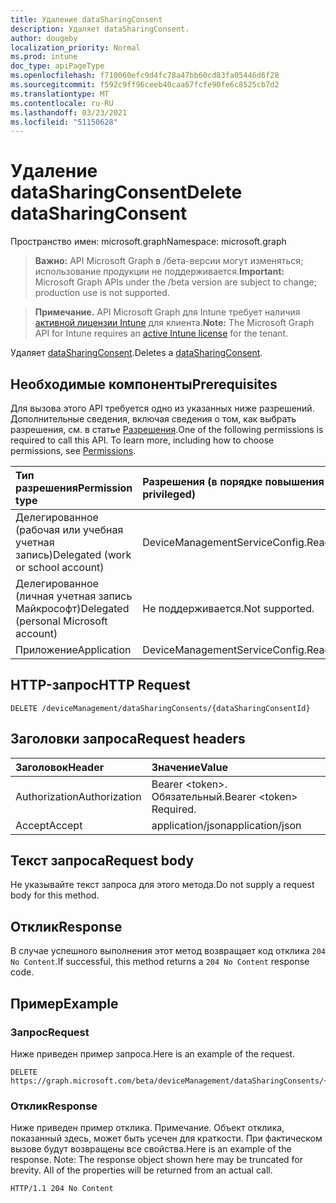 ```yaml
---
title: Удаление dataSharingConsent
description: Удаляет dataSharingConsent.
author: dougeby
localization_priority: Normal
ms.prod: intune
doc_type: apiPageType
ms.openlocfilehash: f710060efc9d4fc78a47bb60cd83fa05446d6f28
ms.sourcegitcommit: f592c9ff96ceeb40caa67fcfe90fe6c8525cb7d2
ms.translationtype: MT
ms.contentlocale: ru-RU
ms.lasthandoff: 03/23/2021
ms.locfileid: "51150628"
---
```

# <a name="delete-datasharingconsent"></a><span data-ttu-id="e8f3e-103">Удаление dataSharingConsent</span><span class="sxs-lookup"><span data-stu-id="e8f3e-103">Delete dataSharingConsent</span></span>

<span data-ttu-id="e8f3e-104">Пространство имен: microsoft.graph</span><span class="sxs-lookup"><span data-stu-id="e8f3e-104">Namespace: microsoft.graph</span></span>

> <span data-ttu-id="e8f3e-105">**Важно:** API Microsoft Graph в /бета-версии могут изменяться; использование продукции не поддерживается.</span><span class="sxs-lookup"><span data-stu-id="e8f3e-105">**Important:** Microsoft Graph APIs under the /beta version are subject to change; production use is not supported.</span></span>

> <span data-ttu-id="e8f3e-106">**Примечание.** API Microsoft Graph для Intune требует наличия [активной лицензии Intune](https://go.microsoft.com/fwlink/?linkid=839381) для клиента.</span><span class="sxs-lookup"><span data-stu-id="e8f3e-106">**Note:** The Microsoft Graph API for Intune requires an [active Intune license](https://go.microsoft.com/fwlink/?linkid=839381) for the tenant.</span></span>

<span data-ttu-id="e8f3e-107">Удаляет [dataSharingConsent](../resources/intune-devices-datasharingconsent.md).</span><span class="sxs-lookup"><span data-stu-id="e8f3e-107">Deletes a [dataSharingConsent](../resources/intune-devices-datasharingconsent.md).</span></span>

## <a name="prerequisites"></a><span data-ttu-id="e8f3e-108">Необходимые компоненты</span><span class="sxs-lookup"><span data-stu-id="e8f3e-108">Prerequisites</span></span>
<span data-ttu-id="e8f3e-p101">Для вызова этого API требуется одно из указанных ниже разрешений. Дополнительные сведения, включая сведения о том, как выбрать разрешения, см. в статье [Разрешения](/graph/permissions-reference).</span><span class="sxs-lookup"><span data-stu-id="e8f3e-p101">One of the following permissions is required to call this API. To learn more, including how to choose permissions, see [Permissions](/graph/permissions-reference).</span></span>

|<span data-ttu-id="e8f3e-111">Тип разрешения</span><span class="sxs-lookup"><span data-stu-id="e8f3e-111">Permission type</span></span>|<span data-ttu-id="e8f3e-112">Разрешения (в порядке повышения привилегий)</span><span class="sxs-lookup"><span data-stu-id="e8f3e-112">Permissions (from least to most privileged)</span></span>|
|:---|:---|
|<span data-ttu-id="e8f3e-113">Делегированное (рабочая или учебная учетная запись)</span><span class="sxs-lookup"><span data-stu-id="e8f3e-113">Delegated (work or school account)</span></span>|<span data-ttu-id="e8f3e-114">DeviceManagementServiceConfig.ReadWrite.All</span><span class="sxs-lookup"><span data-stu-id="e8f3e-114">DeviceManagementServiceConfig.ReadWrite.All</span></span>|
|<span data-ttu-id="e8f3e-115">Делегированное (личная учетная запись Майкрософт)</span><span class="sxs-lookup"><span data-stu-id="e8f3e-115">Delegated (personal Microsoft account)</span></span>|<span data-ttu-id="e8f3e-116">Не поддерживается.</span><span class="sxs-lookup"><span data-stu-id="e8f3e-116">Not supported.</span></span>|
|<span data-ttu-id="e8f3e-117">Приложение</span><span class="sxs-lookup"><span data-stu-id="e8f3e-117">Application</span></span>|<span data-ttu-id="e8f3e-118">DeviceManagementServiceConfig.ReadWrite.All</span><span class="sxs-lookup"><span data-stu-id="e8f3e-118">DeviceManagementServiceConfig.ReadWrite.All</span></span>|

## <a name="http-request"></a><span data-ttu-id="e8f3e-119">HTTP-запрос</span><span class="sxs-lookup"><span data-stu-id="e8f3e-119">HTTP Request</span></span>
<!-- {
  "blockType": "ignored"
}
-->
``` http
DELETE /deviceManagement/dataSharingConsents/{dataSharingConsentId}
```

## <a name="request-headers"></a><span data-ttu-id="e8f3e-120">Заголовки запроса</span><span class="sxs-lookup"><span data-stu-id="e8f3e-120">Request headers</span></span>
|<span data-ttu-id="e8f3e-121">Заголовок</span><span class="sxs-lookup"><span data-stu-id="e8f3e-121">Header</span></span>|<span data-ttu-id="e8f3e-122">Значение</span><span class="sxs-lookup"><span data-stu-id="e8f3e-122">Value</span></span>|
|:---|:---|
|<span data-ttu-id="e8f3e-123">Authorization</span><span class="sxs-lookup"><span data-stu-id="e8f3e-123">Authorization</span></span>|<span data-ttu-id="e8f3e-124">Bearer &lt;token&gt;. Обязательный.</span><span class="sxs-lookup"><span data-stu-id="e8f3e-124">Bearer &lt;token&gt; Required.</span></span>|
|<span data-ttu-id="e8f3e-125">Accept</span><span class="sxs-lookup"><span data-stu-id="e8f3e-125">Accept</span></span>|<span data-ttu-id="e8f3e-126">application/json</span><span class="sxs-lookup"><span data-stu-id="e8f3e-126">application/json</span></span>|

## <a name="request-body"></a><span data-ttu-id="e8f3e-127">Текст запроса</span><span class="sxs-lookup"><span data-stu-id="e8f3e-127">Request body</span></span>
<span data-ttu-id="e8f3e-128">Не указывайте текст запроса для этого метода.</span><span class="sxs-lookup"><span data-stu-id="e8f3e-128">Do not supply a request body for this method.</span></span>

## <a name="response"></a><span data-ttu-id="e8f3e-129">Отклик</span><span class="sxs-lookup"><span data-stu-id="e8f3e-129">Response</span></span>
<span data-ttu-id="e8f3e-130">В случае успешного выполнения этот метод возвращает код отклика `204 No Content`.</span><span class="sxs-lookup"><span data-stu-id="e8f3e-130">If successful, this method returns a `204 No Content` response code.</span></span>

## <a name="example"></a><span data-ttu-id="e8f3e-131">Пример</span><span class="sxs-lookup"><span data-stu-id="e8f3e-131">Example</span></span>

### <a name="request"></a><span data-ttu-id="e8f3e-132">Запрос</span><span class="sxs-lookup"><span data-stu-id="e8f3e-132">Request</span></span>
<span data-ttu-id="e8f3e-133">Ниже приведен пример запроса.</span><span class="sxs-lookup"><span data-stu-id="e8f3e-133">Here is an example of the request.</span></span>
``` http
DELETE https://graph.microsoft.com/beta/deviceManagement/dataSharingConsents/{dataSharingConsentId}
```

### <a name="response"></a><span data-ttu-id="e8f3e-134">Отклик</span><span class="sxs-lookup"><span data-stu-id="e8f3e-134">Response</span></span>
<span data-ttu-id="e8f3e-p102">Ниже приведен пример отклика. Примечание. Объект отклика, показанный здесь, может быть усечен для краткости. При фактическом вызове будут возвращены все свойства.</span><span class="sxs-lookup"><span data-stu-id="e8f3e-p102">Here is an example of the response. Note: The response object shown here may be truncated for brevity. All of the properties will be returned from an actual call.</span></span>
``` http
HTTP/1.1 204 No Content
```




